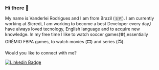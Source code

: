 ### Hi there 👋 ###

	
My name is Vanderlei Rodrigues and I am from Brazil (🇧🇷). I am currently working at Sicredi, I am working to become a best Developer every day,I have always loved tecnology, English language and to acquire new knowledge.
In my free time I like to  watch soccer games(⚽️),essentially GRÊMIO FBPA games, to watch movies (🎞️) and series (📺).

Would you like to connect with me?

[![Linkedin Badge](https://img.shields.io/badge/-LinkedIn-blue?style=flat-square&logo=Linkedin&logoColor=white&link=https://www.linkedin.com/in/vanderleirodrigues)](https://www.linkedin.com/in/vanderlei-rodrigues-34a667153)
